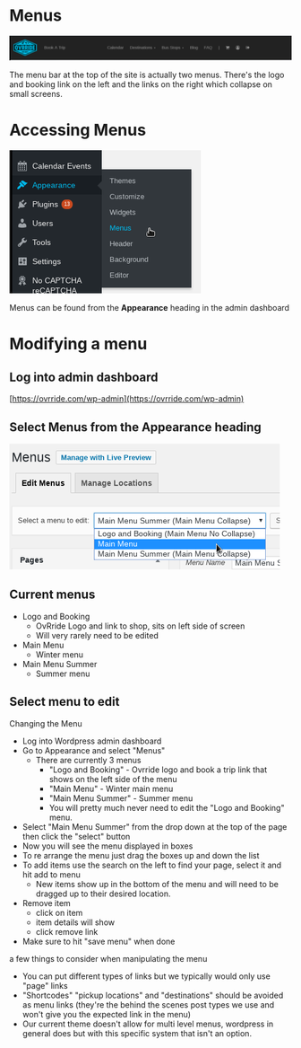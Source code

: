 <!-- TITLE: Modify Menu -->
<!-- SUBTITLE: Description of menus and how to change them for OvRride.com -->

# Menus
![Menu](/uploads/menu.png "Menu")

The menu bar at the top of the site is actually two menus. There's the logo and booking link on the left and the links on the right which collapse on small screens.

# Accessing Menus
![Apearance Menu](/uploads/apearance-menu.png "Apearance Menu")

Menus can be found from the **Appearance** heading in the admin dashboard

# Modifying a menu

## Log into admin dashboard
[https://ovrride.com/wp-admin](https://ovrride.com/wp-admin)

## Select **Menus** from the **Appearance** heading
![Select Menu](/uploads/select-menu.png "Select Menu")

## Current menus
* Logo and Booking
	*  OvRride Logo and link to shop, sits on left side of screen
	*  Will very rarely need to be edited
*  Main Menu
	*  Winter menu
*  Main Menu Summer
	*  Summer menu

## Select menu to edit

Changing the Menu
- Log into Wordpress admin dashboard
- Go to Appearance and select "Menus"
  - There are currently 3 menus
    - "Logo and Booking" - Ovrride logo and book a trip link that shows on the left side of the menu
    - "Main Menu" - Winter main menu
    - "Main Menu Summer" - Summer menu
    - You will pretty much never need to edit the "Logo and Booking" menu.
- Select "Main Menu Summer" from the drop down at the top of the page then click the "select" button
- Now you will see the menu displayed in boxes
- To re arrange the menu just drag the boxes up and down the list
- To add items use the search on the left to find your page, select it and hit add to menu
  - New items show up in the bottom of the menu and will need to be dragged up to their desired location.
- Remove item
  - click on item
  - item details will show
  - click remove link
- Make sure to hit "save menu" when done
  
a few things to consider when manipulating the menu
  - You can put different types of links but we typically would only use "page" links
  - "Shortcodes" "pickup locations" and "destinations" should be avoided as menu links (they're the behind the scenes post types we use and won't give you the expected link in the menu)
  - Our current theme doesn't allow for multi level menus, wordpress in general does but with this specific system that isn't an option.